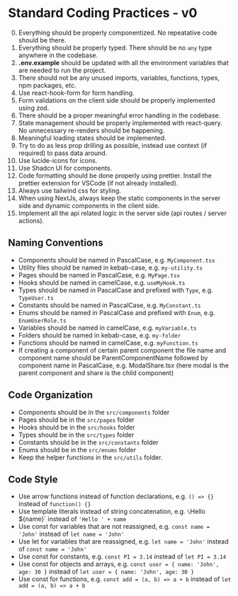 # Standard Coding Practices - v0

0. Everything should be properly componentized. No repeatative code should be there.
1. Everything should be properly typed. There should be no `any` type anywhere in the codebase.
2. **.env.example** should be updated with all the environment variables that are needed to run the project.
3. There should not be any unused imports, variables, functions, types, npm packages, etc.
4. Use react-hook-form for form handling.
5. Form validations on the client side should be properly implemented using zod.
6. There should be a proper meaningful error handling in the codebase.
7. State management should be properly implemented with react-query. No unnecessary re-renders should be happening.
8. Meaningful loading states should be implemented.
9. Try to do as less prop drilling as possible, instead use context (if required) to pass data around.
10. Use lucide-icons for icons.
11. Use Shadcn UI for components.
12. Code formatting should be done properly using prettier. Install the prettier extension for VSCode (if not already installed).
13. Always use tailwind css for styling.
14. When using NextJs, always keep the static components in the server side and dynamic components in the client side.
15. Implement all the api related logic in the server side (api routes / server actions).


## Naming Conventions

- Components should be named in PascalCase, e.g. `MyComponent.tsx`
- Utility files should be named in kebab-case, e.g. `my-utility.ts`
- Pages should be named in PascalCase, e.g. `MyPage.tsx`
- Hooks should be named in camelCase, e.g. `useMyHook.ts`
- Types should be named in PascalCase and prefixed with `Type`, e.g. `TypeUser.ts`
- Constants should be named in PascalCase, e.g. `MyConstant.ts`
- Enums should be named in PascalCase and prefixed with `Enum`, e.g. `EnumUserRole.ts`
- Variables should be named in camelCase, e.g. `myVariable.ts`
- Folders should be named in kebab-case, e.g. `my-folder`
- Functions should be named in camelCase, e.g. `myFunction.ts`
- If creating a component of certain parent component the file name and component name should be ParentComponentName followed by component name in PascalCase, e.g. ModalShare.tsx (here modal is the parent component and share is the child component)


## Code Organization

- Components should be in the `src/components` folder
- Pages should be in the `src/pages` folder
- Hooks should be in the `src/hooks` folder
- Types should be in the `src/types` folder
- Constants should be in the `src/constants` folder
- Enums should be in the `src/enums` folder
- Keep the helper functions in the `src/utils` folder.


## Code Style

- Use arrow functions instead of function declarations, e.g. `() => {}` instead of `function() {}`
- Use template literals instead of string concatenation, e.g. `\`Hello ${name}\` instead of `'Hello ' + name`
- Use const for variables that are not reassigned, e.g. `const name = 'John'` instead of `let name = 'John'`
- Use let for variables that are reassigned, e.g. `let name = 'John'` instead of `const name = 'John'`
- Use const for constants, e.g. `const PI = 3.14` instead of `let PI = 3.14`
- Use const for objects and arrays, e.g. `const user = { name: 'John', age: 30 }` instead of `let user = { name: 'John', age: 30 }`
- Use const for functions, e.g. `const add = (a, b) => a + b` instead of `let add = (a, b) => a + b`

